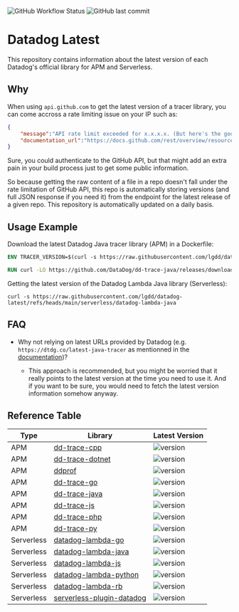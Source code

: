 ![GitHub Workflow Status](https://img.shields.io/github/actions/workflow/status/lgdd/datadog-latest/auto-update.yml?label=auto-update&style=flat)
![GitHub last commit](https://img.shields.io/github/last-commit/lgdd/datadog-latest?style=flat&color=blue)

# Datadog Latest

This repository contains information about the latest version of each Datadog's official library for APM and Serverless.

## Why

When using `api.github.com` to get the latest version of a tracer library, you can come accross a rate limiting issue on your IP such as:

```json
{
    "message":"API rate limit exceeded for x.x.x.x. (But here's the good news: Authenticated requests get a higher rate limit. Check out the documentation for more details.)",
    "documentation_url":"https://docs.github.com/rest/overview/resources-in-the-rest-api#rate-limiting"
}
```

Sure, you could authenticate to the GitHub API, but that might add an extra pain in your build process just to get some public information.

So because getting the raw content of a file in a repo doesn't fall under the rate limitation of GitHub API, this repo is automatically storing versions (and full JSON response if you need it) from the endpoint for the latest release of a given repo. This repository is automatically updated on a daily basis.

## Usage Example

Download the latest Datadog Java tracer library (APM) in a Dockerfile:
```Dockerfile
ENV TRACER_VERSION=$(curl -s https://raw.githubusercontent.com/lgdd/datadog-latest/refs/heads/main/apm/dd-trace-java)

RUN curl -LO https://github.com/DataDog/dd-trace-java/releases/download/${TRACER_VERSION}/dd-java-agent.jar
```

Getting the latest version of the Datadog Lambda Java library (Serverless):
```
curl -s https://raw.githubusercontent.com/lgdd/datadog-latest/refs/heads/main/serverless/datadog-lambda-java
```

## FAQ

- Why not relying on latest URLs provided by Datadog (e.g. `https://dtdg.co/latest-java-tracer` as mentionned in the [documentation](https://docs.datadoghq.com/tracing/trace_collection/automatic_instrumentation/dd_libraries/java/?tab=dockerfile#instrument-your-application))?

    - This approach is recommended, but you might be worried that it really points to the latest version at the time you need to use it. And if you want to be sure, you would need to fetch the latest version information somehow anyway.

## Reference Table

| Type       | Library                                                                              | Latest Version |
| ---------- | ------------------------------------------------------------------------------------ | -------------- |
| APM        | [dd-trace-cpp](https://github.com/DataDog/dd-trace-cpp)                              | ![version](https://img.shields.io/badge/dynamic/json?url=https%3A%2F%2Fraw.githubusercontent.com%2Flgdd%2Fdatadog-latest%2Frefs%2Fheads%2Fmain%2Fapm%2Fdd-trace-cpp.json&query=%24.tag_name&style=flat&label=%20&color=purple) |
| APM        | [dd-trace-dotnet](https://github.com/DataDog/dd-trace-dotnet)                        | ![version](https://img.shields.io/badge/dynamic/json?url=https%3A%2F%2Fraw.githubusercontent.com%2Flgdd%2Fdatadog-latest%2Frefs%2Fheads%2Fmain%2Fapm%2Fdd-trace-dotnet.json&query=%24.tag_name&style=flat&label=%20&color=purple) |
| APM        | [ddprof](https://github.com/DataDog/ddprof)                                          | ![version](https://img.shields.io/badge/dynamic/json?url=https%3A%2F%2Fraw.githubusercontent.com%2Flgdd%2Fdatadog-latest%2Frefs%2Fheads%2Fmain%2Fapm%2Fddprof.json&query=%24.tag_name&style=flat&label=%20&color=purple) |
| APM        | [dd-trace-go](https://github.com/DataDog/dd-trace-go)                                | ![version](https://img.shields.io/badge/dynamic/json?url=https%3A%2F%2Fraw.githubusercontent.com%2Flgdd%2Fdatadog-latest%2Frefs%2Fheads%2Fmain%2Fapm%2Fdd-trace-go.json&query=%24.tag_name&style=flat&label=%20&color=purple) |
| APM        | [dd-trace-java](https://github.com/DataDog/dd-trace-java)                            | ![version](https://img.shields.io/badge/dynamic/json?url=https%3A%2F%2Fraw.githubusercontent.com%2Flgdd%2Fdatadog-latest%2Frefs%2Fheads%2Fmain%2Fapm%2Fdd-trace-java.json&query=%24.tag_name&style=flat&label=%20&color=purple) |
| APM        | [dd-trace-js](https://github.com/DataDog/dd-trace-js)                                | ![version](https://img.shields.io/badge/dynamic/json?url=https%3A%2F%2Fraw.githubusercontent.com%2Flgdd%2Fdatadog-latest%2Frefs%2Fheads%2Fmain%2Fapm%2Fdd-trace-js.json&query=%24.tag_name&style=flat&label=%20&color=purple) |
| APM        | [dd-trace-php](https://github.com/DataDog/dd-trace-php)                              | ![version](https://img.shields.io/badge/dynamic/json?url=https%3A%2F%2Fraw.githubusercontent.com%2Flgdd%2Fdatadog-latest%2Frefs%2Fheads%2Fmain%2Fapm%2Fdd-trace-php.json&query=%24.tag_name&style=flat&label=%20&color=purple) |
| APM        | [dd-trace-py](https://github.com/DataDog/dd-trace-py)                                | ![version](https://img.shields.io/badge/dynamic/json?url=https%3A%2F%2Fraw.githubusercontent.com%2Flgdd%2Fdatadog-latest%2Frefs%2Fheads%2Fmain%2Fapm%2Fdd-trace-py.json&query=%24.tag_name&style=flat&label=%20&color=purple) |
| Serverless | [datadog-lambda-go](https://github.com/DataDog/datadog-lambda-go)                          | ![version](https://img.shields.io/badge/dynamic/json?url=https%3A%2F%2Fraw.githubusercontent.com%2Flgdd%2Fdatadog-latest%2Frefs%2Fheads%2Fmain%2Fserverless%2Fdatadog-lambda-go.json&query=%24.tag_name&style=flat&label=%20&color=purple) |
| Serverless | [datadog-lambda-java](https://github.com/DataDog/datadog-lambda-java)                      | ![version](https://img.shields.io/badge/dynamic/json?url=https%3A%2F%2Fraw.githubusercontent.com%2Flgdd%2Fdatadog-latest%2Frefs%2Fheads%2Fmain%2Fserverless%2Fdatadog-lambda-java.json&query=%24.tag_name&style=flat&label=%20&color=purple) |
| Serverless | [datadog-lambda-js](https://github.com/DataDog/datadog-lambda-js)                          | ![version](https://img.shields.io/badge/dynamic/json?url=https%3A%2F%2Fraw.githubusercontent.com%2Flgdd%2Fdatadog-latest%2Frefs%2Fheads%2Fmain%2Fserverless%2Fdatadog-lambda-js.json&query=%24.tag_name&style=flat&label=%20&color=purple) |
| Serverless | [datadog-lambda-python](https://github.com/DataDog/datadog-lambda-python)                  | ![version](https://img.shields.io/badge/dynamic/json?url=https%3A%2F%2Fraw.githubusercontent.com%2Flgdd%2Fdatadog-latest%2Frefs%2Fheads%2Fmain%2Fserverless%2Fdatadog-lambda-python.json&query=%24.tag_name&style=flat&label=%20&color=purple) |
| Serverless | [datadog-lambda-rb](https://github.com/DataDog/datadog-lambda-rb)                          | ![version](https://img.shields.io/badge/dynamic/json?url=https%3A%2F%2Fraw.githubusercontent.com%2Flgdd%2Fdatadog-latest%2Frefs%2Fheads%2Fmain%2Fserverless%2Fdatadog-lambda-rb.json&query=%24.tag_name&style=flat&label=%20&color=purple) |
| Serverless | [serverless-plugin-datadog](https://github.com/DataDog/serverless-plugin-datadog)    | ![version](https://img.shields.io/badge/dynamic/json?url=https%3A%2F%2Fraw.githubusercontent.com%2Flgdd%2Fdatadog-latest%2Frefs%2Fheads%2Fmain%2Fserverless%2Fserverless-plugin-datadog.json&query=%24.tag_name&style=flat&label=%20&color=purple) |